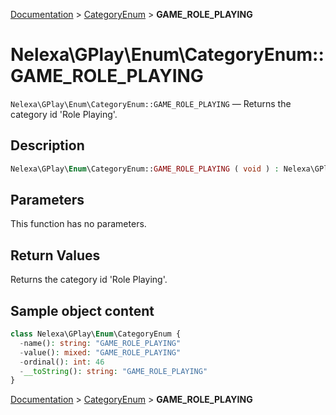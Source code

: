 [Documentation](../../README.md) > [CategoryEnum](README.md) > **GAME_ROLE_PLAYING**

# Nelexa\GPlay\Enum\CategoryEnum::GAME_ROLE_PLAYING
`Nelexa\GPlay\Enum\CategoryEnum::GAME_ROLE_PLAYING` — Returns the category id 'Role Playing'.

## Description
```php
Nelexa\GPlay\Enum\CategoryEnum::GAME_ROLE_PLAYING ( void ) : Nelexa\GPlay\Enum\CategoryEnum
```

## Parameters
This function has no parameters.

## Return Values
Returns the category id 'Role Playing'.

## Sample object content
```php
class Nelexa\GPlay\Enum\CategoryEnum {
  -name(): string: "GAME_ROLE_PLAYING"
  -value(): mixed: "GAME_ROLE_PLAYING"
  -ordinal(): int: 46
  -__toString(): string: "GAME_ROLE_PLAYING"
}
```

[Documentation](../../README.md) > [CategoryEnum](README.md) > **GAME_ROLE_PLAYING**
